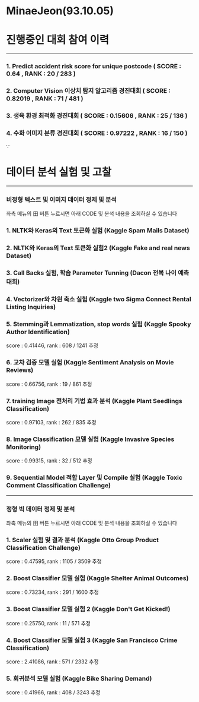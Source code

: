 # MinaeJeon(93.10.05) #

# 진행중인 대회 참여 이력

------------------------

###   1. Predict accident risk score for unique postcode ( SCORE : 0.64 , RANK : 20 / 283 )
  
###   2. Computer Vision 이상치 탐지 알고리즘 경진대회 ( SCORE : 0.82019 , RANK : 71 / 481 )
  
###   3. 생육 환경 최적화 경진대회 ( SCORE : 0.15606 , RANK : 25 / 136 )

###   4. 수화 이미지 분류 경진대회 ( SCORE : 0.97222 , RANK : 16 / 150 )
∵

# 데이터 분석 실험 및 고찰 

------------------

###  비정형 텍스트 및 이미지 데이터 정제 및 분석

좌측 메뉴의 田 버튼 누르시면 아래 CODE 및 분석 내용을 조회하실 수 있습니다
  
### 1. NLTK와 Keras의 Text 토큰화 실험 (Kaggle Spam Mails Dataset)
   
### 2. NLTK와 Keras의 Text 토큰화 실험2 (Kaggle Fake and real news Dataset)
   
### 3. Call Backs 실험, 학습 Parameter Tunning (Dacon 전복 나이 예측 대회)
   
### 4. Vectorizer와 차원 축소 실험 (Kaggle two Sigma Connect Rental Listing Inquiries)
   
### 5. Stemming과 Lemmatization, stop words 실험 (Kaggle Spooky Author Identification)
score : 0.41446, rank : 608 / 1241 추정
   
### 6. 교차 검증 모델 실험 (Kaggle Sentiment Analysis on Movie Reviews)                   
score : 0.66756, rank : 19 / 861 추정
   
### 7. training Image 전처리 기법 효과 분석 (Kaggle Plant Seedlings Classification)       
score : 0.97103, rank : 262 / 835 추정
   
### 8. Image Classification 모델 실험 (Kaggle Invasive Species Monitoring)                
score : 0.99315, rank : 32 / 512 추정
   
### 9.  Sequential Model 적합 Layer 및 Compile 실험 (Kaggle Toxic Comment Classification Challenge)

------------

###  정형 빅 데이터 정제 및 분석

좌측 메뉴의 田 버튼 누르시면 아래 CODE 및 분석 내용을 조회하실 수 있습니다

### 1. Scaler 실험 및 결과 분석 (Kaggle Otto Group Product Classification Challenge)     
score : 0.47595, rank : 1105 / 3509 추정
   
### 2. Boost Classifier 모델 실험 (Kaggle Shelter Animal Outcomes)                       
score : 0.73234, rank : 291 / 1600 추정
   
### 3. Boost Classifier 모델 실험 2 (Kaggle Don't Get Kicked!)                           
score : 0.25750, rank : 11 / 571 추정
   
### 4. Boost Classifier 모델 실험 3 (Kaggle San Francisco Crime Classification)          
score : 2.41086, rank : 571 / 2332 추정
   
### 5. 회귀분석 모델 실험 (Kaggle Bike Sharing Demand)                                  
score : 0.41966, rank : 408 / 3243 추정
